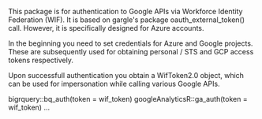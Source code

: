 This package is for authentication to Google APIs via Workforce Identity Federation (WIF).
It is based on gargle's package oauth_external_token() call. However, it is specifically designed for Azure accounts. 

In the beginning you need to set credentials for Azure and Google projects. These are subsequently used for obtaining personal / STS and GCP access tokens respectively. 

Upon successfull authentication you obtain a WifToken2.0 object, which can be used for impersonation while calling various Google APIs. 

bigrquery::bq_auth(token = wif_token)
googleAnalyticsR::ga_auth(token = wif_token) ... 

